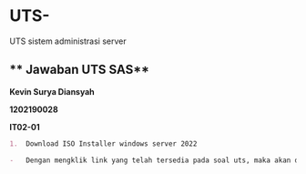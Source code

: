 # UTS-
UTS sistem administrasi server

## 				** Jawaban UTS SAS**

**Kevin Surya Diansyah**

**1202190028**

**IT02-01**


```markdown
1.	Download ISO Installer windows server 2022
```

```markdown
-	Dengan mengklik link yang telah tersedia pada soal uts, maka akan dibawa ke link tersebut dengan tampilan seperti dibawah ini :
```

